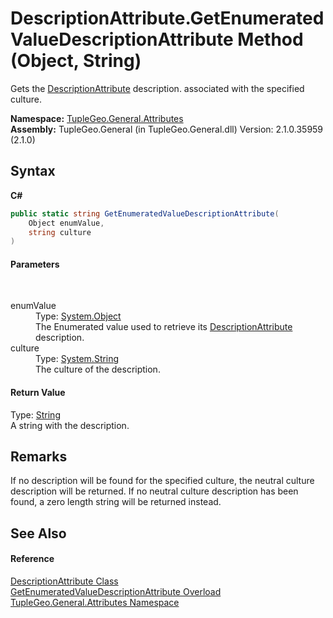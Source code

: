 # DescriptionAttribute.GetEnumeratedValueDescriptionAttribute Method (Object, String)
 

Gets the <a href="T_TupleGeo_General_Attributes_DescriptionAttribute">DescriptionAttribute</a> description. associated with the specified culture.

**Namespace:**&nbsp;<a href="N_TupleGeo_General_Attributes">TupleGeo.General.Attributes</a><br />**Assembly:**&nbsp;TupleGeo.General (in TupleGeo.General.dll) Version: 2.1.0.35959 (2.1.0)

## Syntax

**C#**<br />
``` C#
public static string GetEnumeratedValueDescriptionAttribute(
	Object enumValue,
	string culture
)
```


#### Parameters
&nbsp;<dl><dt>enumValue</dt><dd>Type: <a href="http://msdn2.microsoft.com/en-us/library/e5kfa45b" target="_blank">System.Object</a><br />The Enumerated value used to retrieve its <a href="T_TupleGeo_General_Attributes_DescriptionAttribute">DescriptionAttribute</a> description.</dd><dt>culture</dt><dd>Type: <a href="http://msdn2.microsoft.com/en-us/library/s1wwdcbf" target="_blank">System.String</a><br />The culture of the description.</dd></dl>

#### Return Value
Type: <a href="http://msdn2.microsoft.com/en-us/library/s1wwdcbf" target="_blank">String</a><br />A string with the description.

## Remarks
If no description will be found for the specified culture, the neutral culture description will be returned. If no neutral culture description has been found, a zero length string will be returned instead.

## See Also


#### Reference
<a href="T_TupleGeo_General_Attributes_DescriptionAttribute">DescriptionAttribute Class</a><br /><a href="Overload_TupleGeo_General_Attributes_DescriptionAttribute_GetEnumeratedValueDescriptionAttribute">GetEnumeratedValueDescriptionAttribute Overload</a><br /><a href="N_TupleGeo_General_Attributes">TupleGeo.General.Attributes Namespace</a><br />